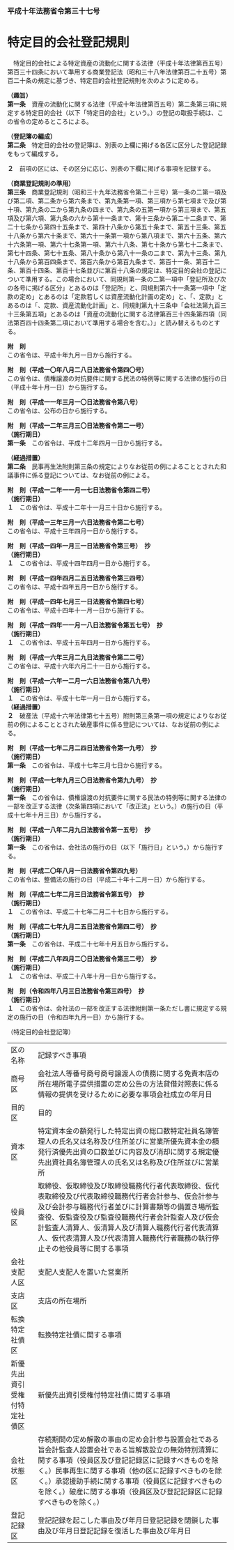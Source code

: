 ### 平成十年法務省令第三十七号  
# 特定目的会社登記規則  
　特定目的会社による特定資産の流動化に関する法律（平成十年法律第百五号）第百三十四条において準用する商業登記法（昭和三十八年法律第百二十五号）第百二十条の規定に基づき、特定目的会社登記規則を次のように定める。  
  
**（趣旨）**  
**第一条**　資産の流動化に関する法律（平成十年法律第百五号）第二条第三項に規定する特定目的会社（以下「特定目的会社」という。）の登記の取扱手続は、この省令の定めるところによる。  
  
**（登記簿の編成）**  
**第二条**　特定目的会社の登記簿は、別表の上欄に掲げる各区に区分した登記記録をもって編成する。  
  
**２**　前項の区には、その区分に応じ、別表の下欄に掲げる事項を記録する。  
  
**（商業登記規則の準用）**  
**第三条**　商業登記規則（昭和三十九年法務省令第二十三号）第一条の二第一項及び第二項、第二条から第六条まで、第九条第一項、第三項から第七項まで及び第十項、第九条の二から第九条の四まで、第九条の五第一項から第三項まで、第五項及び第六項、第九条の六から第十一条まで、第十三条から第二十二条まで、第二十七条から第四十五条まで、第四十八条から第五十条まで、第五十三条、第五十八条から第六十条まで、第六十一条第一項から第八項まで、第六十五条、第六十六条第一項、第六十七条第一項、第六十八条、第七十条から第七十二条まで、第七十四条、第七十五条、第八十条から第八十一条の二まで、第九十三条、第九十八条から第百四条まで、第百六条から第百九条まで、第百十一条、第百十二条、第百十四条、第百十七条並びに第百十八条の規定は、特定目的会社の登記について準用する。この場合において、同規則第一条の二第一項中「登記所及び次の各号に掲げる区分」とあるのは「登記所」と、同規則第六十一条第一項中「定款の定め」とあるのは「定款若しくは資産流動化計画の定め」と、「、定款」とあるのは「、定款、資産流動化計画」と、同規則第九十三条中「会社法第九百三十三条第五項」とあるのは「資産の流動化に関する法律第百三十四条第四項（同法第百四十四条第二項において準用する場合を含む。）」と読み替えるものとする。  
  
**附　則**  
この省令は、平成十年九月一日から施行する。  
  
**附　則（平成一〇年八月二八日法務省令第四〇号）**  
この省令は、債権譲渡の対抗要件に関する民法の特例等に関する法律の施行の日（平成十年十月一日）から施行する。  
  
**附　則（平成一一年三月一〇日法務省令第八号）**  
この省令は、公布の日から施行する。  
  
**附　則（平成一二年三月三〇日法務省令第二一号）**  
**（施行期日）**  
**第一条**　この省令は、平成十二年四月一日から施行する。  
  
**（経過措置）**  
**第二条**　民事再生法附則第三条の規定によりなお従前の例によることとされた和議事件に係る登記については、なお従前の例による。  
  
**附　則（平成一二年一一月一七日法務省令第四二号）**  
**（施行期日）**  
**１**　この省令は、平成十二年十一月三十日から施行する。  
  
**附　則（平成一三年三月一六日法務省令第二七号）**  
この省令は、平成十三年四月一日から施行する。  
  
**附　則（平成一四年一月三一日法務省令第三号）　抄**  
**（施行期日）**  
**１**　この省令は、平成十四年四月一日から施行する。  
  
**附　則（平成一四年四月二五日法務省令第三四号）**  
この省令は、平成十四年五月一日から施行する。  
  
**附　則（平成一四年七月三一日法務省令第四七号）**  
この省令は、平成十四年十一月一日から施行する。  
  
**附　則（平成一四年一一月一八日法務省令第五七号）　抄**  
**（施行期日）**  
**１**　この省令は、平成十五年四月一日から施行する。  
  
**附　則（平成一六年三月二九日法務省令第二二号）**  
この省令は、平成十六年六月二十一日から施行する。  
  
**附　則（平成一六年一二月一六日法務省令第八九号）**  
**（施行期日）**  
**１**　この省令は、平成十七年一月一日から施行する。  
**（経過措置）**  
**２**　破産法（平成十六年法律第七十五号）附則第三条第一項の規定によりなお従前の例によることとされた破産事件に係る登記については、なお従前の例による。  
  
**附　則（平成一七年二月二四日法務省令第一九号）　抄**  
**（施行期日）**  
**第一条**　この省令は、平成十七年三月七日から施行する。  
  
**附　則（平成一七年九月三〇日法務省令第九九号）　抄**  
**（施行期日）**  
**第一条**　この省令は、債権譲渡の対抗要件に関する民法の特例等に関する法律の一部を改正する法律（次条第四項において「改正法」という。）の施行の日（平成十七年十月三日）から施行する。  
  
**附　則（平成一八年二月九日法務省令第一五号）　抄**  
**（施行期日）**  
**第一条**　この省令は、会社法の施行の日（以下「施行日」という。）から施行する。  
  
**附　則（平成二〇年八月一日法務省令第四九号）**  
この省令は、整備法の施行の日（平成二十年十二月一日）から施行する。  
  
**附　則（平成二七年二月三日法務省令第五号）　抄**  
**（施行期日）**  
**１**　この省令は、平成二十七年二月二十七日から施行する。  
  
**附　則（平成二七年九月二五日法務省令第四二号）　抄**  
**（施行期日）**  
**第一条**　この省令は、平成二十七年十月五日から施行する。  
  
**附　則（平成二八年四月二〇日法務省令第三二号）　抄**  
**（施行期日）**  
**１**　この省令は、平成二十八年十月一日から施行する。  
  
**附　則（令和四年八月三日法務省令第三四号）　抄**  
**（施行期日）**  
**１**　この省令は、会社法の一部を改正する法律附則第一条ただし書に規定する規定の施行の日（令和四年九月一日）から施行する。  
  
（特定目的会社登記簿）  

|||  
| --- | --- |  
|区の名称|記録すべき事項|  
|商号区|会社法人等番号商号商号譲渡人の債務に関する免責本店の所在場所電子提供措置の定め公告の方法貸借対照表に係る情報の提供を受けるために必要な事項会社成立の年月日|  
|目的区|目的|  
|資本区|特定資本金の額発行した特定出資の総口数特定社員名簿管理人の氏名又は名称及び住所並びに営業所優先資本金の額発行済優先出資の口数並びに内容及び消却に関する規定優先出資社員名簿管理人の氏名又は名称及び住所並びに営業所|  
|役員区|取締役、仮取締役及び取締役職務代行者代表取締役、仮代表取締役及び代表取締役職務代行者会計参与、仮会計参与及び会計参与職務代行者並びに計算書類等の備置き場所監査役、仮監査役及び監査役職務代行者会計監査人及び仮会計監査人清算人、仮清算人及び清算人職務代行者代表清算人、仮代表清算人及び代表清算人職務代行者職務の執行停止その他役員等に関する事項|  
|会社支配人区|支配人支配人を置いた営業所|  
|支店区|支店の所在場所|  
|転換特定社債区|転換特定社債に関する事項|  
|新優先出資引受権付特定社債区|新優先出資引受権付特定社債に関する事項|  
|会社状態区|存続期間の定め解散の事由の定め会計参与設置会社である旨会計監査人設置会社である旨解散設立の無効特別清算に関する事項（役員区及び登記記録区に記録すべきものを除く。）民事再生に関する事項（他の区に記録すべきものを除く。）承認援助手続に関する事項（役員区に記録すべきものを除く。）破産に関する事項（役員区及び登記記録区に記録すべきものを除く。）|  
|登記記録区|登記記録を起こした事由及び年月日登記記録を閉鎖した事由及び年月日登記記録を復活した事由及び年月日|  
  
